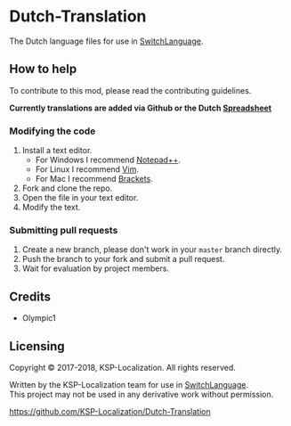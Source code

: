 # Dutch-Translation
The Dutch language files for use in [SwitchLanguage](https://github.com/KSP-Localization/SwitchLanguage).

## How to help
To contribute to this mod, please read the contributing guidelines.

**Currently translations are added via Github or the Dutch [Spreadsheet](https://docs.google.com/spreadsheets/d/1ie7dQrYke2uVg7w16R1ij7qR8zGxnp9EARF6cZvWfQ8/edit#gid=2049285135)**

### Modifying the code

1. Install a text editor.
    * For Windows I recommend [Notepad++](https://notepad-plus-plus.org/).
    * For Linux I recommend [Vim](http://www.vim.org/).
    * For Mac I recommend [Brackets](http://brackets.io/).
2. Fork and clone the repo.
3. Open the file in your text editor.
4. Modify the text.

### Submitting pull requests

1. Create a new branch, please don't work in your `master` branch directly.
2. Push the branch to your fork and submit a pull request.
3. Wait for evaluation by project members.

## Credits
* Olympic1

## Licensing
Copyright © 2017-2018, KSP-Localization. All rights reserved.

Written by the KSP-Localization team for use in [SwitchLanguage](https://github.com/KSP-Localization/SwitchLanguage).  
This project may not be used in any derivative work without permission.

https://github.com/KSP-Localization/Dutch-Translation
